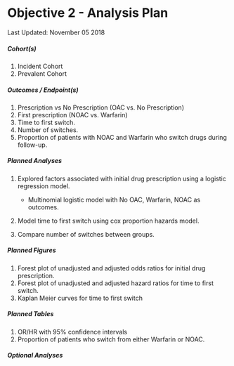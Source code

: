 Objective 2 - Analysis Plan
================
Last Updated: November 05 2018

##### Cohort(s)

1.  Incident Cohort
2.  Prevalent Cohort

##### Outcomes / Endpoint(s)

1.  Prescription vs No Prescription (OAC vs. No Prescription)
2.  First prescription (NOAC vs. Warfarin)
3.  Time to first switch.
4.  Number of switches.
5.  Proportion of patients with NOAC and Warfarin who switch drugs during follow-up.

##### Planned Analyses

1.  Explored factors associated with initial drug prescription using a logistic regression model.
    -   Multinomial logistic model with No OAC, Warfarin, NOAC as outcomes.

2.  Model time to first switch using cox proportion hazards model.
3.  Compare number of switches between groups.

##### Planned Figures

1.  Forest plot of unadjusted and adjusted odds ratios for initial drug prescription.
2.  Forest plot of unadjusted and adjusted hazard ratios for time to first switch.
3.  Kaplan Meier curves for time to first switch

##### Planned Tables

1.  OR/HR with 95% confidence intervals
2.  Proportion of patients who switch from either Warfarin or NOAC.

##### Optional Analyses
